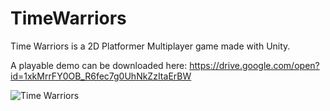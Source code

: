 # TimeWarriors

Time Warriors is a 2D Platformer Multiplayer game made with Unity.

A playable demo can be downloaded here: https://drive.google.com/open?id=1xkMrrFY0OB_R6fec7g0UhNkZzItaErBW

![Time Warriors](https://ibb.co/eJaWXA)
